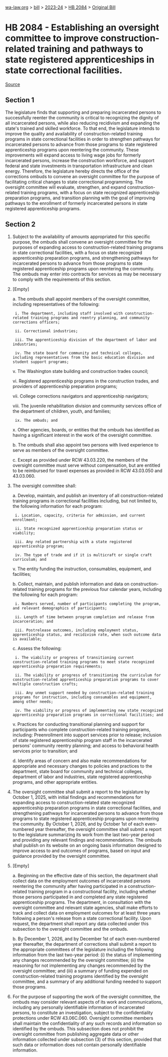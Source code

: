 [wa-law.org](/) > [bill](/bill/) > [2023-24](/bill/2023-24/) > [HB 2084](/bill/2023-24/hb/2084/) > [Original Bill](/bill/2023-24/hb/2084/1/)

# HB 2084 - Establishing an oversight committee to improve construction-related training and pathways to state registered apprenticeships in state correctional facilities.

[Source](http://lawfilesext.leg.wa.gov/biennium/2023-24/Pdf/Bills/House%20Bills/2084.pdf)

## Section 1
The legislature finds that supporting and preparing incarcerated persons to successfully reenter the community is critical to recognizing the dignity of all incarcerated persons, while also reducing recidivism and expanding the state's trained and skilled workforce. To that end, the legislature intends to improve the quality and availability of construction-related training programs in state correctional facilities in order to strengthen pathways for incarcerated persons to advance from those programs to state registered apprenticeship programs upon reentering the community. These improvements will expand access to living wage jobs for formerly incarcerated persons, increase the construction workforce, and support federal and state investments in transportation infrastructure and clean energy. Therefore, the legislature hereby directs the office of the corrections ombuds to convene an oversight committee for the purpose of facilitating critical changes to state correctional programming. The oversight committee will evaluate, strengthen, and expand construction-related training programs, with a focus on state recognized apprenticeship preparation programs, and transition planning with the goal of improving pathways to the enrollment of formerly incarcerated persons in state registered apprenticeship programs.

## Section 2
1. Subject to the availability of amounts appropriated for this specific purpose, the ombuds shall convene an oversight committee for the purposes of expanding access to construction-related training programs in state correctional facilities, with a focus on state recognized apprenticeship preparation programs, and strengthening pathways for incarcerated persons to advance from those programs to state registered apprenticeship programs upon reentering the community. The ombuds may enter into contracts for services as may be necessary to comply with the requirements of this section.

2. [Empty]

    a. The ombuds shall appoint members of the oversight committee, including representatives of the following:

        i. The department, including staff involved with construction-related training programs and reentry planning, and community corrections officers;

        ii. Correctional industries;

        iii. The apprenticeship division of the department of labor and industries;

        iv. The state board for community and technical colleges, including representatives from the basic education division and student support programs;

    v. The Washington state building and construction trades council;

    vi. Registered apprenticeship programs in the construction trades, and providers of apprenticeship preparation programs;

    vii. College corrections navigators and apprenticeship navigators;

    viii. The juvenile rehabilitation division and community services office of the department of children, youth, and families;

        ix. The ombuds; and

    x. Other agencies, boards, or entities that the ombuds has identified as having a significant interest in the work of the oversight committee.

    b. The ombuds shall also appoint two persons with lived experience to serve as members of the oversight committee.

    c. Except as provided under RCW 43.03.220, the members of the oversight committee must serve without compensation, but are entitled to be reimbursed for travel expenses as provided in RCW 43.03.050 and 43.03.060.

3. The oversight committee shall:

    a. Develop, maintain, and publish an inventory of all construction-related training programs in correctional facilities including, but not limited to, the following information for each program:

        i. Location, capacity, criteria for admission, and current enrollment;

        ii. State recognized apprenticeship preparation status or viability;

        iii. Any related partnership with a state registered apprenticeship program;

        iv. The type of trade and if it is multicraft or single craft curriculum; and

    v. The entity funding the instruction, consumables, equipment, and facilities;

    b. Collect, maintain, and publish information and data on construction-related training programs for the previous four calendar years, including the following for each program:

        i. Numbers served, number of participants completing the program, and relevant demographics of participants;

        ii. Length of time between program completion and release from incarceration; and

        iii. Postrelease outcomes, including employment status, apprenticeship status, and recidivism rate, when such outcome data is available;

    c. Assess the following:

        i. The viability or progress of transitioning current construction-related training programs to meet state recognized apprenticeship preparation requirements;

        ii. The viability or progress of transitioning the curriculum for construction-related apprenticeship preparation programs to cover multiple construction crafts;

        iii. Any unmet support needed by construction-related training programs for instruction, including consumables and equipment, among other needs;

        iv. The viability or progress of implementing new state recognized apprenticeship preparation programs in correctional facilities; and

    v. Practices for conducting transitional planning and support for participants who complete construction-related training programs, including: Preenrollment into support services prior to release; inclusion of state registered apprenticeship program staff in the incarcerated persons' community reentry planning; and access to behavioral health services prior to transition; and

    d. Identify areas of concern and also make recommendations for appropriate and necessary changes to policies and practices to the department, state board for community and technical colleges, department of labor and industries, state registered apprenticeship programs, and other appropriate entities.

4. The oversight committee shall submit a report to the legislature by October 1, 2025, with initial findings and recommendations for expanding access to construction-related state recognized apprenticeship preparation programs in state correctional facilities, and strengthening pathways for incarcerated persons to advance from those programs to state registered apprenticeship programs upon reentering the community. By October 1, 2026, and by October 1st of each even-numbered year thereafter, the oversight committee shall submit a report to the legislature summarizing its work from the last two-year period and providing any relevant findings and recommendations. The ombuds shall publish on its website on an ongoing basis information designed to improve access to and outcomes of programs, based on input and guidance provided by the oversight committee.

5. [Empty]

    a. Beginning on the effective date of this section, the department shall collect data on the employment outcomes of incarcerated persons reentering the community after having participated in a construction-related training program in a constructional facility, including whether those persons participated in and completed any state registered apprenticeship programs. The department, in consultation with the oversight committee and relevant state agencies, shall make efforts to track and collect data on employment outcomes for at least three years following a person's release from a state correctional facility. Upon request, the department shall report any data collected under this subsection to the oversight committee and the ombuds.

    b. By December 1, 2026, and by December 1st of each even-numbered year thereafter, the department of corrections shall submit a report to the appropriate committees of the legislature including the following information from the last two-year period: (i) the status of implementing any changes recommended by the oversight committee; (ii) the reasoning for not implementing any changes recommended by the oversight committee; and (iii) a summary of funding expended on construction-related training programs identified by the oversight committee, and a summary of any additional funding needed to support those programs.

6. For the purpose of supporting the work of the oversight committee, the ombuds may consider relevant aspects of its work and communications, including any personally identifiable information of incarcerated persons, to constitute an investigation, subject to the confidentiality protections under RCW 43.06C.060. Oversight committee members shall maintain the confidentiality of any such records and information so identified by the ombuds. This subsection does not prohibit the oversight committee from publishing aggregate data or other information collected under subsection (3) of this section, provided that such data or information does not contain personally identifiable information.

